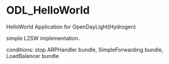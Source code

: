 ODL_HelloWorld
==============

HelloWorld Application for OpenDayLight(Hydrogen)

simple L2SW implementation.

conditions: stop ARPHandler bundle, SimpleForwarding bundle, LoadBalancer bundle
